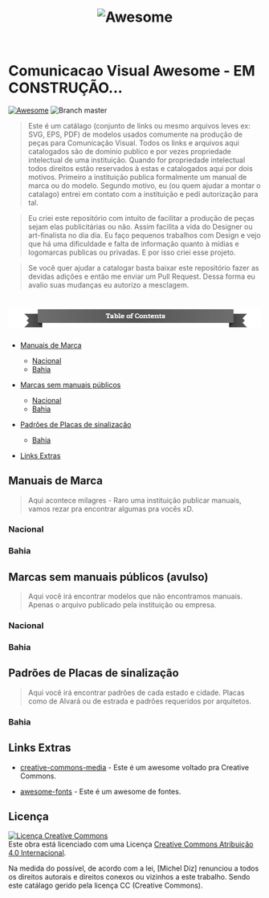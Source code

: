 <h1 align="center">
	<img width="400" src="https://cdn.rawgit.com/sindresorhus/awesome/master/media/logo.svg" alt="Awesome">
	<br>
	<br>
</h1>


# Comunicacao Visual Awesome - EM CONSTRUÇÃO...

[![Awesome](https://cdn.rawgit.com/sindresorhus/awesome/d7305f38d29fed78fa85652e3a63e154dd8e8829/media/badge.svg)](https://github.com/sindresorhus/awesome) ![Branch master](https://img.shields.io/badge/branch-master-brightgreen.svg?style=flat-square)

>Este é um catálago (conjunto de links ou mesmo arquivos leves ex: SVG, EPS, PDF) de modelos usados comumente na produção de peças para Comunicação Visual. Todos os links e arquivos aqui catalogados são de dominio publico e por vezes propriedade intelectual de uma instituição. Quando for propriedade intelectual todos direitos estão reservados à estas e catalogados aqui por dois motivos. Primeiro a instituição publica formalmente um manual de marca ou do modelo. Segundo motivo, eu (ou quem ajudar a montar o catalago) entrei em contato com a instituição e pedi autorização para tal.

>Eu criei este repositório com intuito de facilitar a produção de peças sejam elas publicitárias ou não. Assim facilita a vida do Designer ou art-finalista no dia dia. Eu faço pequenos trabalhos com Design e vejo que há uma dificuldade e falta de informação quanto à mídias e logomarcas publicas ou privadas. E por isso criei esse projeto.

>Se você quer ajudar a catalogar basta baixar este repositório fazer as devidas adições e então me enviar um Pull Request. Dessa forma eu avalio suas mudanças eu autorizo a mesclagem.

# <img src="https://raw.githubusercontent.com/MichelDiz/ComunicacaoVisualAwesome/master/media/chrome_2016-06-11_19-02-31.png" alt="table of contents">

- [Manuais de Marca](#manuais-de-Marca)
  - [Nacional](#nacional)
  - [Bahia](#bahia)

- [Marcas sem manuais públicos](#marcas-sem-manuais-públicos-avulso)
  - [Nacional](#nacional-1)
  - [Bahia](#bahia-1)

- [Padrões de Placas de sinalização](#padrões-de-placas-de-sinalização)
  - [Bahia](#bahia-2)

- [Links Extras](#links-Extras)

## Manuais de Marca
> Aqui acontece milagres - Raro uma instituição publicar manuais, vamos rezar pra encontrar algumas pra vocês xD.

### Nacional

### Bahia

## Marcas sem manuais públicos (avulso)
> Aqui você irá encontrar modelos que não encontramos manuais. Apenas o arquivo publicado pela instituição ou empresa.

### Nacional

### Bahia


## Padrões de Placas de sinalização

> Aqui você irá encontrar padrões de cada estado e cidade. Placas como de Alvará ou de estrada e padrões requeridos por arquitetos.

### Bahia

## Links Extras

- [creative-commons-media](https://github.com/shime/creative-commons-media) - Este é um awesome voltado pra Creative Commons. 

- [awesome-fonts](https://github.com/brabadu/awesome-fonts) - Este é um awesome de fontes. 


## Licença

<a rel="license" href="http://creativecommons.org/licenses/by/4.0/"><img alt="Licença Creative Commons" style="border-width:0" src="https://i.creativecommons.org/l/by/4.0/88x31.png" /></a><br />Este obra está licenciado com uma Licença <a rel="license" href="http://creativecommons.org/licenses/by/4.0/">Creative Commons Atribuição 4.0 Internacional</a>.

Na medida do possível, de acordo com a lei, [Michel Diz] renunciou a todos os direitos autorais e direitos conexos ou vizinhos a este trabalho. Sendo este catálago gerido pela licença CC (Creative Commons).